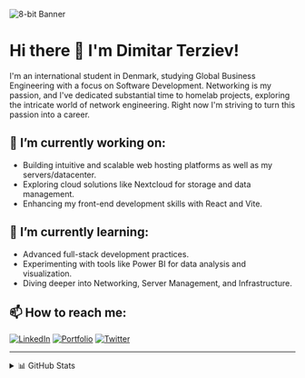![8-bit Banner](BannerGitHub.png)

# Hi there 👋 I'm Dimitar Terziev!
I'm an international student in Denmark, studying Global Business Engineering with a focus on Software Development. Networking is my passion, and I've dedicated substantial time to homelab projects, exploring the intricate world of network engineering. Right now I'm striving to turn this passion into a career.

## 🔭 I’m currently working on:
- Building intuitive and scalable web hosting platforms as well as my servers/datacenter.
- Exploring cloud solutions like Nextcloud for storage and data management.
- Enhancing my front-end development skills with React and Vite.
## 🌱 I’m currently learning:
- Advanced full-stack development practices.
- Experimenting with tools like Power BI for data analysis and visualization.
- Diving deeper into Networking, Server Management, and Infrastructure.
## 📫 How to reach me:
[![LinkedIn](https://img.shields.io/badge/LinkedIn-0A66C2?style=for-the-badge&logo=linkedin&logoColor=white)](https://www.linkedin.com/in/dimitar-terziev/)
[![Portfolio](https://img.shields.io/badge/Website-000000?style=for-the-badge&logo=web&logoColor=white)](https://dimitarterziev.com)
[![Twitter](https://img.shields.io/badge/Twitter-1DA1F2?style=for-the-badge&logo=twitter&logoColor=white)](https://x.com/DimitarTerziev_)

---

<details>
  <summary>📊 GitHub Stats</summary>

  ![Your GitHub stats](https://github-readme-stats.vercel.app/api?username=Plo4i&show_icons=true&theme=radical)

</details>
